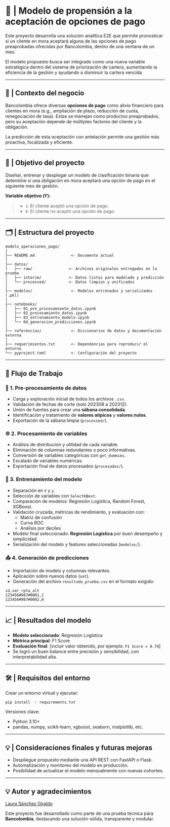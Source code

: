 # 💼 | Modelo de propensión a la aceptación de opciones de pago

Este proyecto desarrolla una solución analítica E2E que permite pronosticar si un cliente en mora aceptará alguna de las opciones de pago preaprobadas ofrecidas por Bancolombia, dentro de una ventana de un mes.

El modelo propuesto busca ser integrado como una nueva variable estratégica dentro del sistema de priorización de cartera, aumentando la eficiencia de la gestión y ayudando a disminuir la cartera vencida.

---

## 🏦 | Contexto del negocio

Bancolombia ofrece diversas **opciones de pago** como alivio financiero para clientes en mora (e.g., ampliación de plazo, reducción de cuota, renegociación de tasa). Estas se manejan como productos preaprobados, pero su aceptación depende de múltiples factores del cliente y la obligación.

La predicción de esta aceptación con antelación permite una gestión más proactiva, focalizada y eficiente.

---

## 🎯 | Objetivo del proyecto

Diseñar, entrenar y desplegar un modelo de clasificación binaria que determine si una obligación en mora aceptará una opción de pago en el siguiente mes de gestión.

**Variable objetivo (𝑌):**

> - `1`: El cliente aceptó una opción de pago.
> - `0`: El cliente no aceptó una opción de pago.

---

## 🗂️ | Estructura del proyecto

```plaintext
modelo_operaciones_pago/
│
├── README.md                <- Documento actual
│
├── datos/
│   ├── raw/                <- Archivos originales entregados en la prueba
│   ├── interim/            <- Datos listos para modelado y predicción 
│   └── processed/          <- Datos limpios y unificados
│
├── modelos/                 <- Modelos entrenados y serializados (.pkl)
│
├── notebooks/
│   ├── 01_pre_procesamiento_datos.ipynb
│   ├── 02_procesamiento_datos.ipynb
│   ├── 03_entrenamiento_modelo.ipynb
│   └── 04_generacion_predicciones.ipynb
│
├── referencias/             <- Diccionarios de datos y documentación externa
│
├── requerimientos.txt       <- Dependencias para reproducir el entorno
└── pyproject.toml           <- Configuración del proyecto
```

---

## 🔎 Flujo de Trabajo

### 🧼 1. Pre-procesamiento de datos

- Carga y exploración inicial de todos los archivos `.csv`.
- Validación de fechas de corte (solo 202308 a 202312).
- Unión de fuentes para crear una **sábana consolidada**.
- Identificación y tratamiento de **valores atípicos** y **valores nulos**.
- Exportación de la sábana limpia (`processed/`).

### ⚙️ 2. Procesamiento de variables

- Análisis de distribución y utilidad de cada variable.
- Eliminación de columnas redundantes o poco informativas.
- Conversión de variables categóricas con `get_dummies`.
- Escalado de variables numéricas.
- Exportación final de datos procesados (`procesados/`).

### 🧠 3. Entrenamiento del modelo

- Separación en `X` y `y`.
- Selección de variables con `SelectKBest`.
- Comparación de modelos: Regresión Logística, Random Forest, XGBoost.
- Validación cruzada, métricas de rendimiento, y evaluación con:
  - Matriz de confusión
  - Curva ROC
  - Análisis por deciles
- Modelo final seleccionado: **Regresión Logística** por buen desempeño y simplicidad.
- Serialización del modelo y features seleccionadas (`modelos/`).

### 📤 4. Generación de predicciones

- Importación de modelo y columnas relevantes.
- Aplicación sobre nuevos datos (`oot`).
- Generación del archivo `resultado_prueba.csv` en el formato exigido:
  
```csv
id,var_rpta_alt
123456#987#0001,1
123456#987#0002,0
```

---

## 📈 | Resultados del modelo

- **Modelo seleccionado**: Regresión Logística
- **Métrica principal**: F1 Score
- **Evaluación final**: [incluir valor obtenido, por ejemplo: `F1 Score = 0.76`]
- Se logró un buen balance entre precisión y sensibilidad, con interpretabilidad alta.

---

## 🛠️ | Requisitos del entorno

Crear un entorno virtual y ejecutar:

```bash
pip install -r requirements.txt
```

Versiones clave:

- Python 3.10+
- pandas, numpy, scikit-learn, xgboost, seaborn, matplotlib, etc.

---

## 💡 | Consideraciones finales y futuras mejoras

- Despliegue propuesto mediante una API REST con FastAPI o Flask.
- Automatización y monitoreo del modelo en producción.
- Posibilidad de actualizar el modelo mensualmente con nuevas cohortes.

---

## 💡 Autor y agradecimientos

[Laura Sánchez Giraldo](mailto:laurasanchezgiraldo@outlook.es)  

Este proyecto fue desarrollado como parte de una prueba técnica para **Bancolombia**, destacando una solución sólida, transparente y modular.

